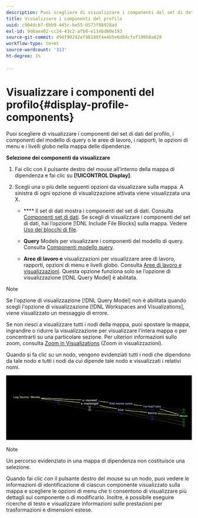 ```yaml
---
description: Puoi scegliere di visualizzare i componenti del set di dati del profilo, i componenti del modello di query o le aree di lavoro, i rapporti, le opzioni di menu e i livelli globo nella mappa delle dipendenze.
title: Visualizzare i componenti del profilo
uuid: c904dcb7-6bb9-445c-be55-0573f88928ad
exl-id: 9d0aea02-cc24-43c2-afb8-e11ebd80e193
source-git-commit: d9df90242ef96188f4e4b5e6d04cfef196b0a628
workflow-type: tm+mt
source-wordcount: '313'
ht-degree: 1%

---
```


# Visualizzare i componenti del profilo{#display-profile-components}

Puoi scegliere di visualizzare i componenti del set di dati del profilo, i componenti del modello di query o le aree di lavoro, i rapporti, le opzioni di menu e i livelli globo nella mappa delle dipendenze.

**Selezione dei componenti da visualizzare**

1. Fai clic con il pulsante destro del mouse all’interno della mappa di dipendenza e fai clic su **[!UICONTROL Display]**.
1. Scegli una o più delle seguenti opzioni da visualizzare sulla mappa. A sinistra di ogni opzione di visualizzazione attivata viene visualizzata una X.

   * **** Il set di dati mostra i componenti del set di dati. Consulta [Componenti set di dati](../../../../../home/c-get-started/c-admin-intrf/c-dataset-mgrs/c-dep-maps/c-dataset-comp.md#concept-4afe28ad29d14eca8a5000847254c293). Se scegli di visualizzare i componenti del set di dati, hai l’opzione [!DNL Include File Blocks] sulla mappa. Vedere [Uso dei blocchi di file](../../../../../home/c-get-started/c-admin-intrf/c-dataset-mgrs/c-dep-maps/c-wkg-file-blocks.md#concept-3652bbabfbd34449a5f842d8aa598efc).

   * **Query** Models per visualizzare i componenti del modello di query. Consulta [Componenti modello query](../../../../../home/c-get-started/c-admin-intrf/c-dataset-mgrs/c-dep-maps/c-qry-mod-comp.md#concept-32c6dadd32f74179b026c7e96d47710f).

   * **Aree di lavoro e** visualizzazioni per visualizzare aree di lavoro, rapporti, opzioni di menu e livelli globo. Consulta [Aree di lavoro e visualizzazioni](../../../../../home/c-get-started/c-admin-intrf/c-dataset-mgrs/c-dep-maps/c-wksps-vis.md#concept-abbd4fb115ff47f49f879466ce274921). Questa opzione funziona solo se l’opzione di visualizzazione [!DNL Query Model] è abilitata.

>[!NOTE]
>
>Se l&#39;opzione di visualizzazione [!DNL Query Model] non è abilitata quando scegli l&#39;opzione di visualizzazione [!DNL Workspaces and Visualizations], viene visualizzato un messaggio di errore.

Se non riesci a visualizzare tutti i nodi della mappa, puoi spostare la mappa, ingrandire o ridurre la visualizzazione per visualizzare l’intera mappa o per concentrarti su una particolare sezione. Per ulteriori informazioni sullo zoom, consulta [Zoom in Visualizations](../../../../../home/c-get-started/c-vis/c-zoom-vis.md#concept-7e33670bb5344f78a316f1a84cc20530) (Zoom in visualizzazioni).

Quando si fa clic su un nodo, vengono evidenziati tutti i nodi che dipendono da tale nodo e tutti i nodi da cui dipende tale nodo e visualizzati i relativi nomi.

![](assets/vis_DependencyMap_HighlightedPath.png)

>[!NOTE]
>
>Un percorso evidenziato in una mappa di dipendenza non costituisce una selezione.

Quando fai clic con il pulsante destro del mouse su un nodo, puoi vedere le informazioni di identificazione di ciascun componente visualizzato sulla mappa e scegliere le opzioni di menu che ti consentono di visualizzare più dettagli sul componente o di modificarlo. Inoltre, è possibile eseguire ricerche di testo e visualizzare informazioni sulle prestazioni per trasformazioni e dimensioni estese.
